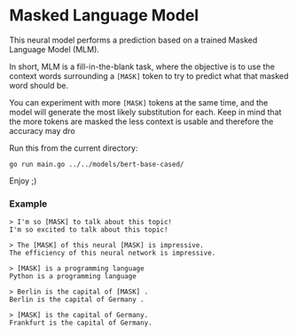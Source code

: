 # Masked Language Model

This neural model performs a prediction based on a trained Masked Language Model (MLM).

In short, MLM is a fill-in-the-blank task, where the objective is to use the context words surrounding a `[MASK]` token
to try to predict what that masked word should be.

You can experiment with more `[MASK]` tokens at the same time, and the model will generate the most likely substitution
for each. Keep in mind that the more tokens are masked the less context is usable and therefore the accuracy may dro

Run this from the current directory:

```console
go run main.go ../../models/bert-base-cased/
```

Enjoy ;)

### Example

```console
> I'm so [MASK] to talk about this topic! 
I'm so excited to talk about this topic!

> The [MASK] of this neural [MASK] is impressive.
The efficiency of this neural network is impressive.

> [MASK] is a programming language
Python is a programming language

> Berlin is the capital of [MASK] .
Berlin is the capital of Germany .

> [MASK] is the capital of Germany.
Frankfurt is the capital of Germany.
```
